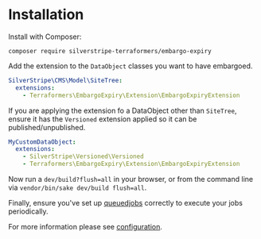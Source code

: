 # Installation

Install with Composer:

```
composer require silverstripe-terraformers/embargo-expiry
```

Add the extension to the `DataObject` classes you want to have embargoed.

```yml
SilverStripe\CMS\Model\SiteTree:
  extensions:
    - Terraformers\EmbargoExpiry\Extension\EmbargoExpiryExtension
```

If you are applying the extension fo a DataObject other than `SiteTree`, ensure it has the `Versioned` extension applied
so it can be published/unpublished.

```yml
MyCustomDataObject:
  extensions:
    - SilverStripe\Versioned\Versioned
    - Terraformers\EmbargoExpiry\Extension\EmbargoExpiryExtension
```

Now run a `dev/build?flush=all` in your browser, or from the command line via `vendor/bin/sake dev/build flush=all`.

Finally, ensure you've set up [queuedjobs](https://github.com/symbiote/silverstripe-queuedjobs) correctly to execute
your jobs periodically.

For more information please see [configuration](configuration.md).
